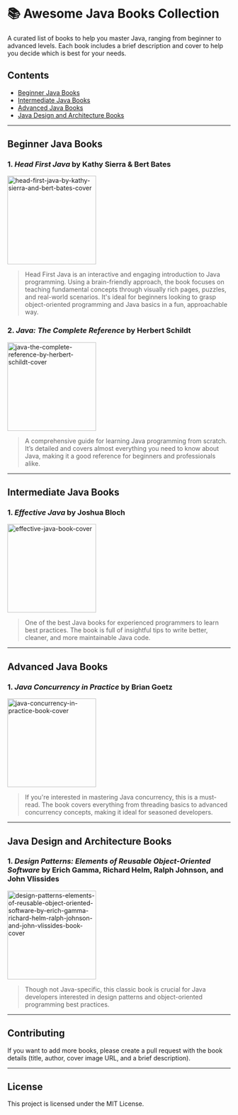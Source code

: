 # 📚 Awesome Java Books Collection

A curated list of books to help you master Java, ranging from beginner to advanced levels. Each book includes a brief description and cover to help you decide which is best for your needs.

## Contents
- [Beginner Java Books](#beginner-java-books)
- [Intermediate Java Books](#intermediate-java-books)
- [Advanced Java Books](#advanced-java-books)
- [Java Design and Architecture Books](#java-design-and-architecture-books)

---

## Beginner Java Books

### 1. *Head First Java* by Kathy Sierra & Bert Bates
<a href="https://www.oreilly.com/library/view/head-first-java/9781492091646/"><img src="https://github.com/user-attachments/assets/4b47d757-fee1-4f29-a236-cdd3e250bfc2" width="200px" alt="head-first-java-by-kathy-sierra-and-bert-bates-cover"/></a>

> Head First Java is an interactive and engaging introduction to Java programming. Using a brain-friendly approach, the book focuses on teaching fundamental concepts through visually rich pages, puzzles, and real-world scenarios. It's ideal for beginners looking to grasp object-oriented programming and Java basics in a fun, approachable way.

### 2. *Java: The Complete Reference* by Herbert Schildt

<a href="https://www.amazon.com/Java-Complete-Reference-Eleventh/dp/1260440230"><img src="https://github.com/user-attachments/assets/8d169264-18a4-4ea5-8cd8-3662d0ad1984" width="200px" alt="java-the-complete-reference-by-herbert-schildt-cover"/></a>

> A comprehensive guide for learning Java programming from scratch. It’s detailed and covers almost everything you need to know about Java, making it a good reference for beginners and professionals alike.

---

## Intermediate Java Books

### 1. *Effective Java* by Joshua Bloch

<a href="https://www.amazon.com/Effective-Java-Joshua-Bloch/dp/0134685997"><img src="https://github.com/user-attachments/assets/2f70a618-cd83-41e0-a280-90e87a861acf" width="200px" alt="effective-java-book-cover"/></a>

> One of the best Java books for experienced programmers to learn best practices. The book is full of insightful tips to write better, cleaner, and more maintainable Java code.

---

## Advanced Java Books

### 1. *Java Concurrency in Practice* by Brian Goetz

<a href="https://www.amazon.com/Java-Concurrency-Practice-Brian-Goetz/dp/0321349601"><img src="https://github.com/user-attachments/assets/7c4fff75-902c-49e8-8f52-a145f33873f2" width="200px" alt="java-concurrency-in-practice-book-cover"/></a>

> If you're interested in mastering Java concurrency, this is a must-read. The book covers everything from threading basics to advanced concurrency concepts, making it ideal for seasoned developers.

---

## Java Design and Architecture Books

### 1. *Design Patterns: Elements of Reusable Object-Oriented Software* by Erich Gamma, Richard Helm, Ralph Johnson, and John Vlissides

<a href="https://www.amazon.com/Design-Patterns-Elements-Reusable-Object-Oriented/dp/0201633612"><img src="https://github.com/user-attachments/assets/0e21519c-cfaf-468d-9579-6f8bf66e6e90" width="200px" alt="design-patterns-elements-of-reusable-object-oriented-software-by-erich-gamma-richard-helm-ralph-johnson-and-john-vlissides-book-cover"/></a>

> Though not Java-specific, this classic book is crucial for Java developers interested in design patterns and object-oriented programming best practices.

---

## Contributing

If you want to add more books, please create a pull request with the book details (title, author, cover image URL, and a brief description).

---

## License

This project is licensed under the MIT License.

